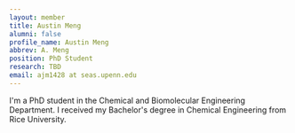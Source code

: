 ```yaml
---
layout: member
title: Austin Meng
alumni: false 
profile_name: Austin Meng
abbrev: A. Meng
position: PhD Student
research: TBD
email: ajm1428 at seas.upenn.edu
---
```


I'm a PhD student in the Chemical and Biomolecular Engineering Department. I received my Bachelor's degree in Chemical Engineering from Rice University.
